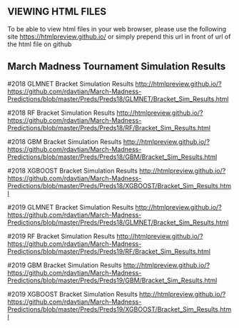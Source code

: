 ## VIEWING HTML FILES 
To be able to view html files in your web browser, please use the following site https://htmlpreview.github.io/ or simply prepend this url
in front of url of the html file on github 

## March Madness Tournament Simulation Results

#2018 GLMNET Bracket Simulation Results
http://htmlpreview.github.io/?https://github.com/rdavtian/March-Madness-Predictions/blob/master/Preds/Preds18/GLMNET/Bracket_Sim_Results.html


#2018 RF Bracket Simulation Results
http://htmlpreview.github.io/?https://github.com/rdavtian/March-Madness-Predictions/blob/master/Preds/Preds18/RF/Bracket_Sim_Results.html


#2018 GBM Bracket Simulation Results
http://htmlpreview.github.io/?https://github.com/rdavtian/March-Madness-Predictions/blob/master/Preds/Preds18/GBM/Bracket_Sim_Results.html


#2018 XGBOOST Bracket Simulation Results
http://htmlpreview.github.io/?https://github.com/rdavtian/March-Madness-Predictions/blob/master/Preds/Preds18/XGBOOST/Bracket_Sim_Results.html


#2019 GLMNET Bracket Simulation Results
http://htmlpreview.github.io/?https://github.com/rdavtian/March-Madness-Predictions/blob/master/Preds/Preds18/GLMNET/Bracket_Sim_Results.html


#2019 RF Bracket Simulation Results
http://htmlpreview.github.io/?https://github.com/rdavtian/March-Madness-Predictions/blob/master/Preds/Preds19/RF/Bracket_Sim_Results.html


#2019 GBM Bracket Simulation Results
http://htmlpreview.github.io/?https://github.com/rdavtian/March-Madness-Predictions/blob/master/Preds/Preds19/GBM/Bracket_Sim_Results.html


#2019 XGBOOST Bracket Simulation Results
http://htmlpreview.github.io/?https://github.com/rdavtian/March-Madness-Predictions/blob/master/Preds/Preds19/XGBOOST/Bracket_Sim_Results.html


